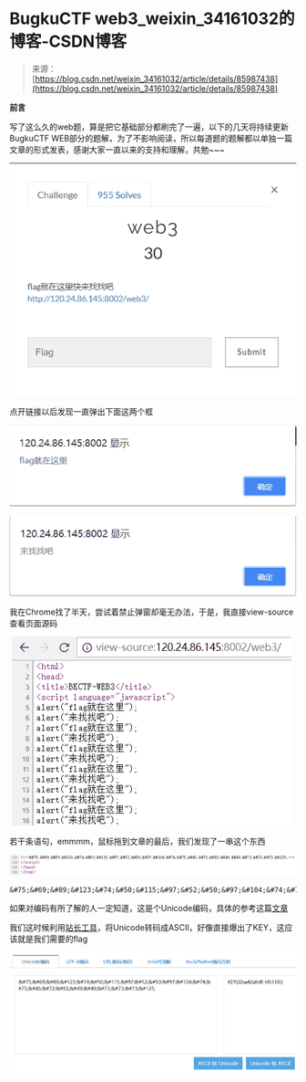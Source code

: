 <!--yml
category: 未分类
date: 2022-04-26 14:45:51
-->

# BugkuCTF web3_weixin_34161032的博客-CSDN博客

> 来源：[https://blog.csdn.net/weixin_34161032/article/details/85987438](https://blog.csdn.net/weixin_34161032/article/details/85987438)

**前言**

写了这么久的web题，算是把它基础部分都刷完了一遍，以下的几天将持续更新BugkuCTF WEB部分的题解，为了不影响阅读，所以每道题的题解都以单独一篇文章的形式发表，感谢大家一直以来的支持和理解，共勉~~~

![](img/785395aeab87e32fe701952a7627c544.png)

点开链接以后发现一直弹出下面这两个框

![](img/4ba0890f4ef1cfd41f62406451a040f7.png)

![](img/bb229586da73ead1f2d9b5766eb6cf5d.png)

我在Chrome找了半天，尝试着禁止弹窗却毫无办法，于是，我直接view-source查看页面源码

 ![](img/c7d40720af713cb51e890e938faee801.png)

若干条语句，emmmm，鼠标拖到文章的最后，我们发现了一串这个东西

![](img/31ba43c452aa9d16805df57bf6965e7e.png)

```
&#75;&#69;&#89;&#123;&#74;&#50;&#115;&#97;&#52;&#50;&#97;&#104;&#74;&#75;&#45;&#72;&#83;&#49;&#49;&#73;&#73;&#73;&#125;
```

如果对编码有所了解的人一定知道，这是个Unicode编码，具体的参考这篇[文章](http://www.cnblogs.com/ECJTUACM-873284962/p/8986289.html)

我们这时候利用[站长工具](http://tool.chinaz.com/tools/unicode.aspx)，将Unicode转码成ASCII，好像直接爆出了KEY，这应该就是我们需要的flag

![](img/ed902c11de5532eed40633e855cc4210.png)